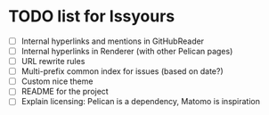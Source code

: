 # TODO list for Issyours

- [ ] Internal hyperlinks and mentions in GitHubReader
- [ ] Internal hyperlinks in Renderer (with other Pelican pages)
- [ ] URL rewrite rules
- [ ] Multi-prefix common index for issues (based on date?)
- [ ] Custom nice theme
- [ ] README for the project
- [ ] Explain licensing: Pelican is a dependency, Matomo is inspiration
